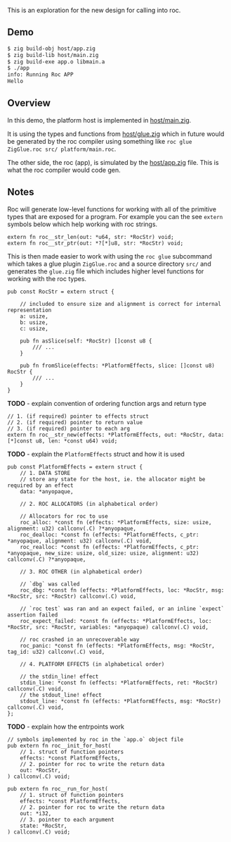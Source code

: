 
This is an exploration for the new design for calling into roc.

## Demo

```sh
$ zig build-obj host/app.zig
$ zig build-lib host/main.zig
$ zig build-exe app.o libmain.a
$ ./app
info: Running Roc APP
Hello
```

## Overview

In this demo, the platform host is implemented in [host/main.zig](host/main.zig).

It is using the types and functions from [host/glue.zig](host/glue.zig) which in future would be generated by the roc compiler using something like `roc glue ZigGlue.roc src/ platform/main.roc`.

The other side, the roc (app), is simulated by the [host/app.zig](host/app.zig) file. This is what the roc compiler would code gen.

## Notes

Roc will generate low-level functions for working with all of the primitive types that are exposed for a program. For example you can the see `extern` symbols below which help working with roc strings.

```
extern fn roc__str_len(out: *u64, str: *RocStr) void;
extern fn roc__str_ptr(out: *?[*]u8, str: *RocStr) void;
```

This is then made easier to work with using the `roc glue` subcommand which takes a glue plugin `ZigGlue.roc` and a source directory `src/` and generates the `glue.zig` file which includes higher level functions for working with the roc types.

```zig
pub const RocStr = extern struct {

    // included to ensure size and alignment is correct for internal representation
    a: usize,
    b: usize,
    c: usize,

    pub fn asSlice(self: *RocStr) []const u8 {
        /// ...
    }

    pub fn fromSlice(effects: *PlatformEffects, slice: []const u8) RocStr {
        /// ...
    }
}
```

**TODO** - explain convention of ordering function args and return type

```zig
// 1. (if required) pointer to effects struct
// 2. (if required) pointer to return value
// 3. (if required) pointer to each arg
extern fn roc__str_new(effects: *PlatformEffects, out: *RocStr, data: [*]const u8, len: *const u64) void;
```

**TODO** - explain the `PlatformEffects` struct and how it is used

```zig
pub const PlatformEffects = extern struct {
    // 1. DATA STORE
    // store any state for the host, ie. the allocator might be required by an effect
    data: *anyopaque,

    // 2. ROC ALLOCATORS (in alphabetical order)

    // Allocators for roc to use
    roc_alloc: *const fn (effects: *PlatformEffects, size: usize, alignment: u32) callconv(.C) ?*anyopaque,
    roc_dealloc: *const fn (effects: *PlatformEffects, c_ptr: *anyopaque, alignment: u32) callconv(.C) void,
    roc_realloc: *const fn (effects: *PlatformEffects, c_ptr: *anyopaque, new_size: usize, old_size: usize, alignment: u32) callconv(.C) ?*anyopaque,

    // 3. ROC OTHER (in alphabetical order)

    // `dbg` was called
    roc_dbg: *const fn (effects: *PlatformEffects, loc: *RocStr, msg: *RocStr, src: *RocStr) callconv(.C) void,

    // `roc test` was ran and an expect failed, or an inline `expect` assertion failed
    roc_expect_failed: *const fn (effects: *PlatformEffects, loc: *RocStr, src: *RocStr, variables: *anyopaque) callconv(.C) void,

    // roc crashed in an unrecoverable way
    roc_panic: *const fn (effects: *PlatformEffects, msg: *RocStr, tag_id: u32) callconv(.C) void,

    // 4. PLATFORM EFFECTS (in alphabetical order)

    // the stdin_line! effect
    stdin_line: *const fn (effects: *PlatformEffects, ret: *RocStr) callconv(.C) void,
    // the stdout_line! effect
    stdout_line: *const fn (effects: *PlatformEffects, msg: *RocStr) callconv(.C) void,
};
```

**TODO** - explain how the entrpoints work

```zig
// symbols implemented by roc in the `app.o` object file
pub extern fn roc__init_for_host(
    // 1. struct of function pointers
    effects: *const PlatformEffects,
    // 2. pointer for roc to write the return data
    out: *RocStr,
) callconv(.C) void;

pub extern fn roc__run_for_host(
    // 1. struct of function pointers
    effects: *const PlatformEffects,
    // 2. pointer for roc to write the return data
    out: *i32,
    // 3. pointer to each argument
    state: *RocStr,
) callconv(.C) void;
```
